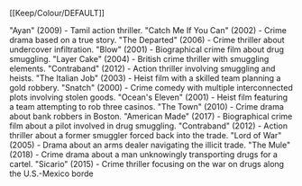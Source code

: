 [[Keep/Colour/DEFAULT]] 

"Ayan" (2009) - Tamil action thriller.
"Catch Me If You Can" (2002) - Crime drama based on a true story.
"The Departed" (2006) - Crime thriller about undercover infiltration.
"Blow" (2001) - Biographical crime film about drug smuggling.
"Layer Cake" (2004) - British crime thriller with smuggling elements.
"Contraband" (2012) - Action thriller involving smuggling and heists.
"The Italian Job" (2003) - Heist film with a skilled team planning a gold robbery.
"Snatch" (2000) - Crime comedy with multiple interconnected plots involving stolen goods.
"Ocean's Eleven" (2001) - Heist film featuring a team attempting to rob three casinos.
"The Town" (2010) - Crime drama about bank robbers in Boston.
"American Made" (2017) - Biographical crime film about a pilot involved in drug smuggling.
"Contraband" (2012) - Action thriller about a former smuggler forced back into the trade.
"Lord of War" (2005) - Drama about an arms dealer navigating the illicit trade.
"The Mule" (2018) - Crime drama about a man unknowingly transporting drugs for a cartel.
"Sicario" (2015) - Crime thriller focusing on the war on drugs along the U.S.-Mexico borde
